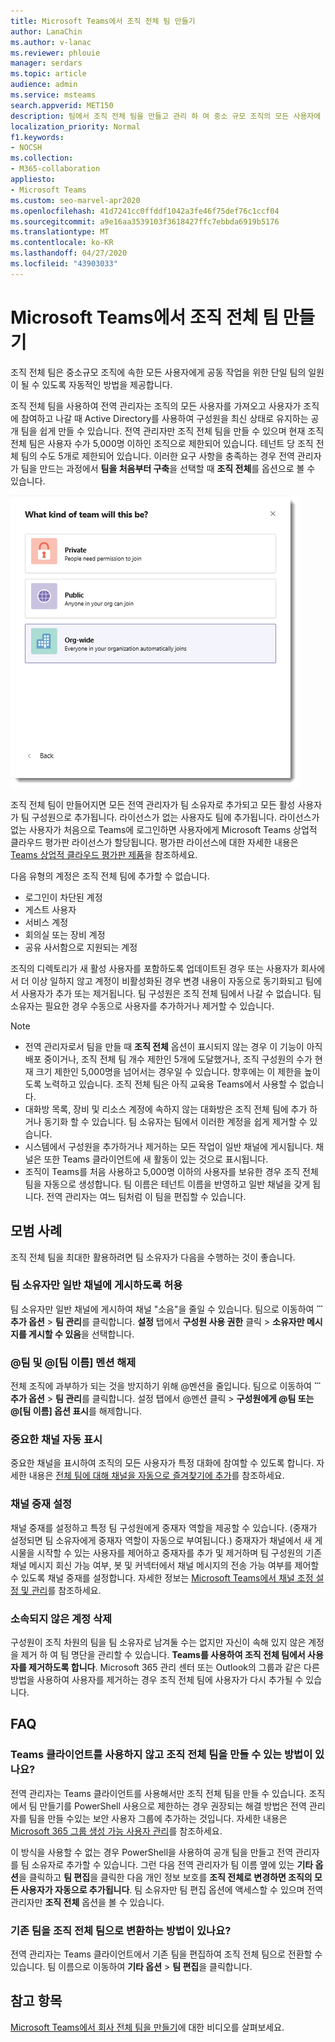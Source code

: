 ```yaml
---
title: Microsoft Teams에서 조직 전체 팀 만들기
author: LanaChin
ms.author: v-lanac
ms.reviewer: phlouie
manager: serdars
ms.topic: article
audience: admin
ms.service: msteams
search.appverid: MET150
description: 팀에서 조직 전체 팀을 만들고 관리 하 여 중소 규모 조직의 모든 사용자에 게 자동으로 공동 작업할 수 있는 방법을 제공 하는 방법에 대해 알아봅니다.
localization_priority: Normal
f1.keywords:
- NOCSH
ms.collection:
- M365-collaboration
appliesto:
- Microsoft Teams
ms.custom: seo-marvel-apr2020
ms.openlocfilehash: 41d7241cc0ffddf1042a3fe46f75def76c1ccf04
ms.sourcegitcommit: a9e16aa3539103f3618427ffc7ebbda6919b5176
ms.translationtype: MT
ms.contentlocale: ko-KR
ms.lasthandoff: 04/27/2020
ms.locfileid: "43903033"
---
```

# <a name="create-an-org-wide-team-in-microsoft-teams"></a>Microsoft Teams에서 조직 전체 팀 만들기

조직 전체 팀은 중소규모 조직에 속한 모든 사용자에게 공동 작업을 위한 단일 팀의 일원이 될 수 있도록 자동적인 방법을 제공합니다.

조직 전체 팀을 사용하여 전역 관리자는 조직의 모든 사용자를 가져오고 사용자가 조직에 참여하고 나갈 때 Active Directory를 사용하여 구성원을 최신 상태로 유지하는 공개 팀을 쉽게 만들 수 있습니다. 전역 관리자만 조직 전체 팀을 만들 수 있으며 현재 조직 전체 팀은 사용자 수가 5,000명 이하인 조직으로 제한되어 있습니다. 테넌트 당 조직 전체 팀의 수도 5개로 제한되어 있습니다. 이러한 요구 사항을 충족하는 경우 전역 관리자가 팀을 만드는 과정에서 **팀을 처음부터 구축**을 선택할 때 **조직 전체**를 옵션으로 볼 수 있습니다. 

![조직 전체 팀을 만들기 위한 조직 전체 옵션의 스크린샷](media/create-org-wide-team.png "조직 전체 팀을 만들기 위한 조직 전체 옵션의 스크린샷")

조직 전체 팀이 만들어지면 모든 전역 관리자가 팀 소유자로 추가되고 모든 활성 사용자가 팀 구성원으로 추가됩니다. 라이선스가 없는 사용자도 팀에 추가됩니다. 라이선스가 없는 사용자가 처음으로 Teams에 로그인하면 사용자에게 Microsoft Teams 상업적 클라우드 평가판 라이선스가 할당됩니다. 평가판 라이선스에 대한 자세한 내용은 [Teams 상업적 클라우드 평가판 제품](iw-trial-teams.md)을 참조하세요. 

다음 유형의 계정은 조직 전체 팀에 추가할 수 없습니다.

- 로그인이 차단된 계정
- 게스트 사용자
- 서비스 계정
- 회의실 또는 장비 계정
- 공유 사서함으로 지원되는 계정

조직의 디렉토리가 새 활성 사용자를 포함하도록 업데이트된 경우 또는 사용자가 회사에서 더 이상 일하지 않고 계정이 비활성화된 경우 변경 내용이 자동으로 동기화되고 팀에서 사용자가 추가 또는 제거됩니다. 팀 구성원은 조직 전체 팀에서 나갈 수 없습니다. 팀 소유자는 필요한 경우 수동으로 사용자를 추가하거나 제거할 수 있습니다.

> [!NOTE]
> - 전역 관리자로서 팀을 만들 때 **조직 전체** 옵션이 표시되지 않는 경우 이 기능이 아직 배포 중이거나, 조직 전체 팀 개수 제한인 5개에 도달했거나, 조직 구성원의 수가 현재 크기 제한인 5,000명을 넘어서는 경우일 수 있습니다.  향후에는 이 제한을 높이도록 노력하고 있습니다. 조직 전체 팀은 아직 교육용 Teams에서 사용할 수 없습니다.
> - 대화방 목록, 장비 및 리소스 계정에 속하지 않는 대화방은 조직 전체 팀에 추가 하거나 동기화 할 수 있습니다. 팀 소유자는 팀에서 이러한 계정을 쉽게 제거할 수 있습니다.
> - 시스템에서 구성원을 추가하거나 제거하는 모든 작업이 일반 채널에 게시됩니다. 채널은 또한 Teams 클라이언트에 새 활동이 있는 것으로 표시됩니다.
> - 조직이 Teams를 처음 사용하고 5,000명 이하의 사용자를 보유한 경우 조직 전체 팀을 자동으로 생성합니다. 팀 이름은 테넌트 이름을 반영하고 일반 채널을 갖게 됩니다. 전역 관리자는 여느 팀처럼 이 팀을 편집할 수 있습니다. 

## <a name="best-practices"></a>모범 사례

조직 전체 팀을 최대한 활용하려면 팀 소유자가 다음을 수행하는 것이 좋습니다.

### <a name="allow-only-team-owners-to-post-to-the-general-channel"></a>팀 소유자만 일반 채널에 게시하도록 허용

팀 소유자만 일반 채널에 게시하여 채널 "소음"을 줄일 수 있습니다. 팀으로 이동하여 **̇ ̇ ̇ 추가 옵션** > **팀 관리**를 클릭합니다. **설정** 탭에서 **구성원 사용 권한** 클릭 > **소유자만 메시지를 게시할 수 있음**을 선택합니다.

### <a name="turn-off-team-and-team-name-mentions"></a>@팀 및 @[팀 이름] 멘션 해제

 전체 조직에 과부하가 되는 것을 방지하기 위해 @멘션을 줄입니다. 팀으로 이동하여 **̇ ̇ ̇ 추가 옵션** > **팀 관리**를 클릭합니다. 설정 탭에서 @멘션 클릭 > **구성원에게 @팀 또는 @[팀 이름] 옵션 표시**를 해제합니다. 

### <a name="automatically-show-important-channels"></a>중요한 채널 자동 표시

중요한 채널을 표시하여 조직의 모든 사용자가 특정 대화에 참여할 수 있도록 합니다. 자세한 내용은 [전체 팀에 대해 채널을 자동으로 즐겨찾기에 추가](https://support.office.com/article/auto-favorite-channels-for-the-whole-team-a948272c-5aa5-429c-863c-4e1e1cd6b0f6)를 참조하세요. 

### <a name="set-up-channel-moderation"></a>채널 중재 설정

채널 중재를 설정하고 특정 팀 구성원에게 중재자 역할을 제공할 수 있습니다. (중재가 설정되면 팀 소유자에게 중재자 역할이 자동으로 부여됩니다.) 중재자가 채널에서 새 게시물을 시작할 수 있는 사용자를 제어하고 중재자를 추가 및 제거하며 팀 구성원의 기존 채널 메시지 회신 가능 여부, 봇 및 커넥터에서 채널 메시지의 전송 가능 여부를 제어할 수 있도록 채널 중재를 설정합니다. 자세한 정보는 [Microsoft Teams에서 채널 조정 설정 및 관리](manage-channel-moderation-in-teams.md)를 참조하세요.

### <a name="remove-accounts-that-might-not-belong"></a>소속되지 않은 계정 삭제

구성원이 조직 차원의 팀을 팀 소유자로 남겨둘 수는 없지만 자신이 속해 있지 않은 계정을 제거 하 여 팀 명단을 관리할 수 있습니다. **Teams를 사용하여 조직 전체 팀에서 사용자를 제거하도록 합니다**. Microsoft 365 관리 센터 또는 Outlook의 그룹과 같은 다른 방법을 사용하여 사용자를 제거하는 경우 조직 전체 팀에 사용자가 다시 추가될 수 있습니다.

## <a name="faq"></a>FAQ

### <a name="is-there-a-way-to-create-an-org-wide-team-other-than-using-the-teams-client"></a>Teams 클라이언트를 사용하지 않고 조직 전체 팀을 만들 수 있는 방법이 있나요?

전역 관리자는 Teams 클라이언트를 사용해서만 조직 전체 팀을 만들 수 있습니다. 조직에서 팀 만들기를 PowerShell 사용으로 제한하는 경우 권장되는 해결 방법은 전역 관리자를 팀을 만들 수있는 보안 사용자 그룹에 추가하는 것입니다. 자세한 내용은 [Microsoft 365 그룹 생성 가능 사용자 관리](https://docs.microsoft.com/office365/admin/create-groups/manage-creation-of-groups)를 참조하세요.

이 방식을 사용할 수 없는 경우 PowerShell을 사용하여 공개 팀을 만들고 전역 관리자를 팀 소유자로 추가할 수 있습니다. 그런 다음 전역 관리자가 팀 이름 옆에 있는 **기타 옵션**을 클릭하고 **팀 편집**을 클릭한 다음 개인 정보 보호를 **조직 전체로 변경하면 조직의 모든 사용자가 자동으로 추가됩니다**. 팀 소유자만 팀 편집 옵션에 액세스할 수 있으며 전역 관리자만 **조직 전체** 옵션을 볼 수 있습니다.

### <a name="is-there-a-way-to-convert-an-existing-team-to-an-org-wide-team"></a>기존 팀을 조직 전체 팀으로 변환하는 방법이 있나요?

전역 관리자는 Teams 클라이언트에서 기존 팀을 편집하여 조직 전체 팀으로 전환할 수 있습니다. 팀 이름으로 이동하여 **기타 옵션** > **팀 편집**을 클릭합니다.

## <a name="see-also"></a>참고 항목

[Microsoft Teams에서 회사 전체 팀을 만들기](https://support.office.com/article/037bb27a-bcc9-48fe-8d72-44d9482420a3)에 대한 비디오를 살펴보세요.

